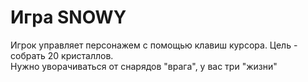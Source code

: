 # Игра SNOWY
<p>Игрок управляет персонажем с помощью клавиш курсора. Цель - собрать 20 кристаллов. <br>
Нужно уворачиваться от снарядов "врага", у вас три "жизни"</p>
